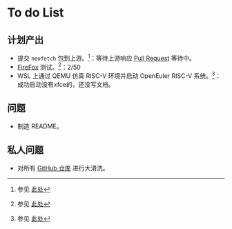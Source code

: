 # To do List

## 计划产出

- 提交 `neofetch` 包到上游。[^1]：等待上游响应 [Pull Request](https://gitee.com/src-openeuler/neofetch/pulls/1) 等待中。
- [FireFox](https://support.mozilla.org) 测试。[^2]：2/50
- WSL 上通过 QEMU 仿真 RISC-V 环境并启动 OpenEuler RISC-V 系统。[^3]：成功启动没有xfce的，还没写文档。

## 问题

- 制造 README。

## 私人问题

- 对所有 [GitHub 仓库](https://github.com/ArielHeleneto?tab=repositories) 进行大清洗。

[^1]: 参见 [此处](https://github.com/ArielHeleneto/neofetch-build)
[^2]: 参见 [此处](https://github.com/YunxiangLuo/testing/blob/main/Firefox/README.md)
[^3]: 参见 [此处](https://github.com/openeuler-mirror/RISC-V/blob/master/doc/tutorials/vm-qemu-oErv.md)
